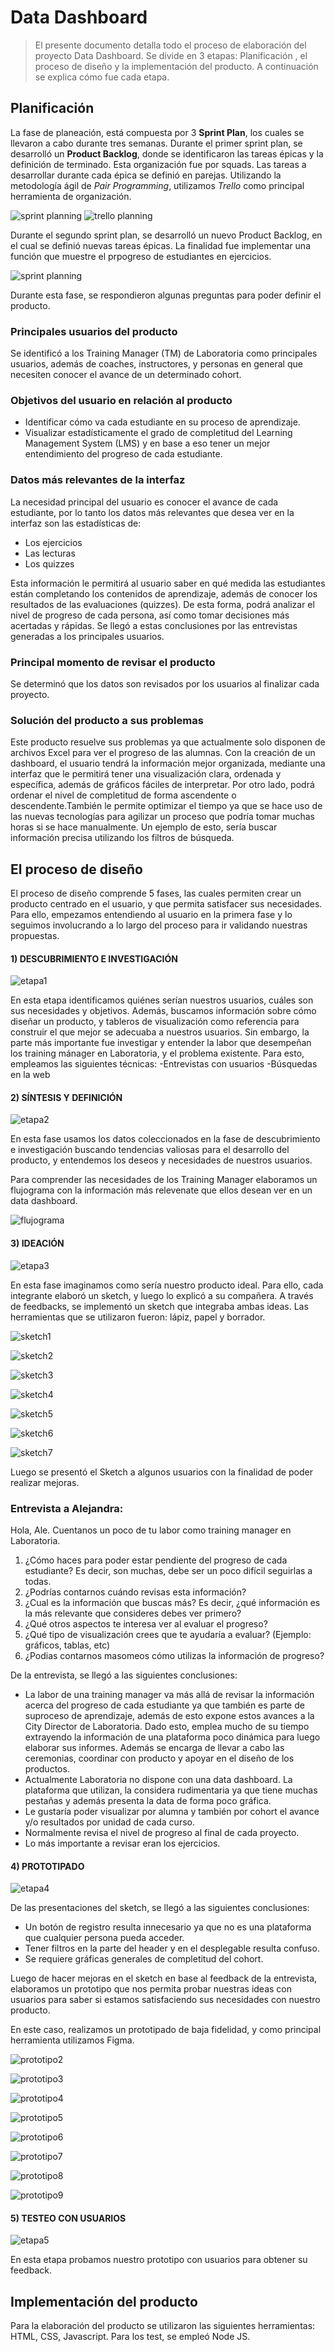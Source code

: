 # Data Dashboard

> El presente documento detalla todo el proceso de elaboración del proyecto Data Dashboard. Se divide en 3 etapas: Planificación , el proceso de diseño y la implementación del producto. A continuación se explica cómo fue cada etapa. 

## Planificación 
La fase de planeación, está compuesta por 3 **Sprint Plan**, los cuales se llevaron a cabo durante tres semanas. Durante el primer sprint plan, se desarrolló un **Product Backlog**, donde se identificaron las tareas épicas y la definición de terminado. Esta organización fue por squads. Las tareas a desarrollar durante cada épica se definió en parejas. Utilizando la metodología ágil de *Pair Programming*, utilizamos *Trello* como principal herramienta de organización.

![sprint planning](src/images/sprint1.jpeg)
![trello planning](src/images/trello1.jpg)

Durante el segundo sprint plan, se desarrolló un nuevo Product Backlog, en el cual se definió nuevas tareas épicas. La finalidad fue implementar una función que muestre el prpogreso de estudiantes en ejercicios.

![sprint planning](src/images/sprint1.jpeg)


Durante esta fase, se respondieron algunas preguntas para poder definir el producto.

### Principales usuarios del producto

Se identificó a los Training Manager (TM) de Laboratoria como principales usuarios, además de coaches, instructores, y personas en general que necesiten conocer el avance de un determinado cohort.

### Objetivos del usuario en relación al producto

+	Identificar cómo va cada estudiante en su proceso de aprendizaje. 
+	Visualizar estadísticamente el grado de completitud del Learning Management System (LMS) y en base a eso tener un mejor entendimiento del progreso de cada estudiante.

### Datos más relevantes de la interfaz 

La necesidad principal del usuario es conocer el avance de cada estudiante, por lo tanto los datos más relevantes que desea ver en la interfaz son las estadísticas de:
+	Los ejercicios 
+	Las lecturas 
+	Los  quizzes

Esta información le permitirá al usuario saber en qué medida las estudiantes están completando los contenidos de aprendizaje, además de conocer los resultados de las evaluaciones (quizzes). De esta forma, podrá analizar el nivel de progreso de cada persona, así como tomar decisiones más acertadas y rápidas. Se llegó a estas conclusiones por las entrevistas generadas a los principales usuarios.

###  Principal momento de revisar el producto

Se determinó que los datos son revisados por los usuarios al finalizar cada proyecto.

### Solución del producto a sus problemas

Este producto resuelve sus problemas ya que actualmente solo disponen de archivos Excel para ver el progreso de las alumnas. Con la creación de un dashboard, el usuario tendrá la información mejor organizada, mediante una interfaz que le permitirá tener una  visualización clara, ordenada y específica, además de gráficos fáciles de interpretar. Por otro lado, podrá ordenar el nivel de completitud de forma ascendente o descendente.También le permite optimizar el tiempo ya que se hace uso de las nuevas tecnologías para agilizar un proceso que podría tomar muchas horas si se hace manualmente. Un ejemplo de esto, sería buscar información precisa utilizando los filtros de búsqueda.

## El proceso de diseño

El proceso de diseño comprende 5 fases, las cuales permiten crear un producto centrado en el usuario, y que permita  satisfacer sus necesidades. Para ello, empezamos entendiendo al usuario en la primera fase y lo seguimos involucrando a lo largo del proceso para ir validando nuestras propuestas.

#### 1) DESCUBRIMIENTO E INVESTIGACIÓN

![etapa1](src/images/e1.jpg)

En esta etapa identificamos quiénes serían nuestros usuarios, cuáles son sus necesidades y objetivos. Además, buscamos información sobre cómo diseñar un producto, y tableros de visualización como referencia para construir el que mejor se adecuaba a nuestros usuarios. 
Sin embargo, la parte más importante fue investigar y entender la labor que desempeñan los training mánager en Laboratoria, y el problema existente. Para esto, empleamos las siguientes técnicas: 
-Entrevistas con usuarios
-Búsquedas en la web

#### 2) SÍNTESIS Y DEFINICIÓN

![etapa2](src/images/e2.jpg)

En esta fase usamos los datos coleccionados en la fase de descubrimiento e investigación buscando tendencias valiosas para el desarrollo del producto, y entendemos los deseos y necesidades de nuestros usuarios.

Para comprender las necesidades de los Training Manager elaboramos un flujograma con la información más relevenate que ellos desean ver en un data dashboard.

![flujograma](src/images/flujograma.jpeg)

#### 3) IDEACIÓN

![etapa3](src/images/e3.jpg)

En esta fase imaginamos como sería nuestro producto ideal. Para ello, cada integrante elaboró un sketch, y luego lo explicó a su compañera. A través de feedbacks, se implementó un sketch que integraba ambas ideas. Las herramientas que se utilizaron fueron: lápiz, papel y borrador. 

![sketch1](src/images/1.jpg)

![sketch2](src/images/2.JPG)

![sketch3](src/images/3.jpg)

![sketch4](src/images/4.jpg)

![sketch5](src/images/5.JPG)

![sketch6](src/images/6.jpg)

![sketch7](src/images/7.JPG)

Luego se presentó el Sketch a algunos usuarios con la finalidad de poder realizar mejoras.

### Entrevista a Alejandra:

Hola, Ale. Cuentanos un poco de tu labor como training manager en Laboratoria.
1. ¿Cómo haces para poder estar pendiente del progreso de cada estudiante? Es decir, son muchas, debe ser un poco difícil seguirlas a todas.
2. ¿Podrías contarnos cuándo revisas esta información?
3. ¿Cual es la información que buscas más? Es decir, ¿qué información es la más relevante que consideres debes ver primero?
4. ¿Qué otros aspectos te interesa ver al evaluar el progreso?
5. ¿Qué tipo de visualización crees que te ayudaría a evaluar? (Ejemplo: gráficos, tablas, etc)
6. ¿Podias contarnos masomeos cómo utilizas la información de progreso?

De la entrevista, se llegó a las siguientes conclusiones:
- La labor de una training manager va más allá de revisar la información acerca del progreso de cada estudiante ya que también es parte     de suproceso de aprendizaje, además de esto expone estos avances a la City Director de Laboratoria. Dado esto, emplea mucho de su         tiempo extrayendo la información de una plataforma poco dinámica para luego elaborar sus informes. Además se encarga de llevar a cabo     las ceremonias, coordinar con producto y apoyar en el diseño de los productos.
- Actualmente Laboratoria no dispone con una data dashboard. La plataforma que utilizan, la considera rudimentaria ya que tiene muchas      pestañas y además presenta la data de forma poco gráfica.
- Le gustaría poder visualizar por alumna y también por cohort el avance y/o resultados por unidad de cada curso.
- Normalmente revisa el nivel de progreso al final de cada proyecto.
- Lo más importante a revisar eran los ejercicios. 


#### 4) PROTOTIPADO

![etapa4](src/images/e4.jpg)

De las presentaciones del sketch, se llegó a las siguientes conclusiones:
- Un botón de registro resulta innecesario ya que no es una plataforma que cualquier persona pueda  acceder.
- Tener filtros en la parte del header y en el desplegable resulta confuso. 
- Se requiere gráficas generales de completitud del cohort.


Luego de hacer mejoras en el sketch en base al feedback de la entrevista, elaboramos un prototipo que nos permita probar nuestras ideas con usuarios para saber si estamos satisfaciendo sus necesidades con nuestro producto.

En este caso, realizamos un prototipado de baja fidelidad, y como principal herramienta utilizamos Figma.

![prototipo2](src/images/login.jpg)

![prototipo3](src/images/menudesplegable.png)

![prototipo4](src/images/sedes.png)

![prototipo5](src/images/cohorts.png)

![prototipo6](src/images/global.png)

![prototipo7](src/images/alumnas.png)

![prototipo8](src/images/ordenarpor.png)

![prototipo9](src/images/poralumna.png)

#### 5) TESTEO CON USUARIOS

![etapa5](src/images/e5.jpg)

En esta etapa probamos nuestro prototipo con usuarios para obtener su feedback.

## Implementación del producto

Para la elaboración del producto se utilizaron las siguientes herramientas: HTML, CSS, Javascript. Para los test, se empleó Node JS. 